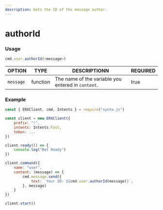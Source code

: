 ```yaml
---
description: Gets the ID of the message author.
---
```


# authorId

### Usage

```javascript
cmd.user.authorId(<message>)
```



| OPTION    | TYPE     | DESCRIPTIONN                                       | REQUIRED |
| --------- | -------- | -------------------------------------------------- | -------- |
| `message` | function | The name of the variable you entered in `content`. | true     |

### Example

```javascript
const { ERXClient, cmd, Intents } = require("syntx.js")

const client = new ERXClient({
    prefix: "!",
    intents: Intents.Fast,
    token: ...
})

client.ready(() => {
    console.log("Bot Ready")
})

client.command({
    name: "user",
    content: (message) => {
        cmd.message.send({
            text: `Your ID: ${cmd.user.authorId(message)}`,
        }, message)
    }
})

client.start()
```
